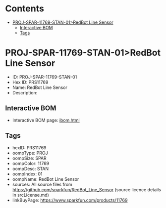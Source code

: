 



Contents
========

* [PROJ-SPAR-11769-STAN-01>RedBot Line Sensor](#proj-spar-11769-stan-01redbot-line-sensor)
	* [Interactive BOM](#interactive-bom)
	* [Tags](#tags)

# PROJ-SPAR-11769-STAN-01>RedBot Line Sensor

- ID: PROJ-SPAR-11769-STAN-01
- Hex ID: PRS11769
- Name: RedBot Line Sensor
- Description: 

## Interactive BOM

- Interactive BOM page: [ibom.html](kicad/bom/ibom.html)

## Tags

- hexID: PRS11769
- oompType: PROJ
- oompSize: SPAR
- oompColor: 11769
- oompDesc: STAN
- oompIndex: 01
- oompName: RedBot Line Sensor
- sources: All source files from https://github.com/sparkfun/RedBot_Line_Sensor (source licence details in srcLicense.md)
- linkBuyPage: https://www.sparkfun.com/products/11769
